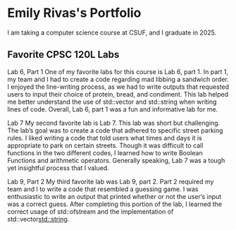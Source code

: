 
# Emily Rivas's Portfolio

I am taking a computer science course at CSUF, and I graduate in 2025.

## Favorite CPSC 120L Labs

Lab 6, Part 1
One of my favorite labs for this course is Lab 6, part 1. In part 1, my team and I had to create a code regarding mad libbing a sandwich order. I enjoyed the line-writing process, as we had to write outputs that requested users to input their choice of protein, bread, and condiment. This lab helped me better understand the use of std::vector and std::string when writing lines of code. Overall, Lab 6, part 1  was a fun and informative lab for me.

Lab 7
My second favorite lab is Lab 7. This lab was short but challenging. The lab’s goal was to create a code that adhered to specific street parking rules. I liked writing a code that told users what times and days it is appropriate to park on certain streets. Though it was difficult to call functions in the two different codes, I learned how to write Boolean Functions and arithmetic operators. Generally speaking, Lab 7 was a tough yet insightful process that I valued. 

Lab 9, Part 2
My third favorite lab was Lab 9, part 2. Part 2 required my team and I to write a code that resembled a guessing game. I was enthusiastic to write an output that printed whether or not the user’s input was a correct guess. After completing this portion of the lab, I learned the correct usage of std::ofstream and the implementation of std::vector<std::string>.

